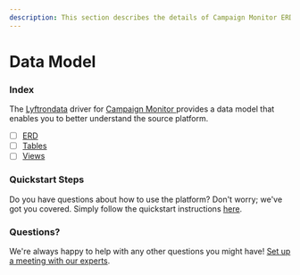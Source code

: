 ```yaml
---
description: This section describes the details of Campaign Monitor ERD, Tables, and Views.
---
```


# Data Model

### Index

The  [Lyftrondata](https://www.lyftrondata.com/) driver for [Campaign Monitor](https://www.lyftrondata.com/integration/campaign-monitor/)[ ](https://www.lyftrondata.com/integration/campaign-monitor/)provides a data model that enables you to better understand the source platform.

* [ ] [ERD](../../../marketing-analytics/campaign-monitor/data-model/erd.md)
* [ ] [Tables](../../../marketing-analytics/campaign-monitor/data-model/tables.md)
* [ ] [Views](../../../marketing-analytics/campaign-monitor/data-model/views.md)

### Quickstart Steps

Do you have questions about how to use the platform? Don't worry; we've got you covered. Simply follow the quickstart instructions [here](../../../../quickstart-steps.md).

### Questions? <a href="#questions" id="questions"></a>

We're always happy to help with any other questions you might have! [Set up a meeting with our experts](https://www.lyftrondata.com/book-a-meeting/).

